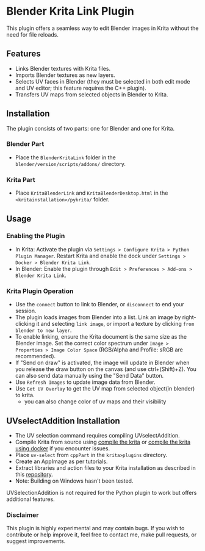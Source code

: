 # Blender Krita Link Plugin

This plugin offers a seamless way to edit Blender images in Krita without the need for file reloads.

## Features
- Links Blender textures with Krita files.
- Imports Blender textures as new layers.
- Selects UV faces in Blender (they must be selected in both edit mode and UV editor; this feature requires the C++ plugin).
- Transfers UV maps from selected objects in Blender to Krita.

## Installation

The plugin consists of two parts: one for Blender and one for Krita.

### Blender Part
- Place the `BlenderKritaLink` folder in the `blender/version/scripts/addons/` directory.

### Krita Part
- Place `KritaBlenderLink` and `KritaBlenderDesktop.html` in the `<kritainstallation>/pykrita/` folder.

## Usage

### Enabling the Plugin
- In Krita: Activate the plugin via `Settings > Configure Krita > Python Plugin Manager`. Restart Krita and enable the dock under `Settings > Docker > Blender Krita Link`.
- In Blender: Enable the plugin through `Edit > Preferences > Add-ons > Blender Krita Link`.

### Krita Plugin Operation
- Use the `connect` button to link to Blender, or `disconnect` to end your session.
- The plugin loads images from Blender into a list. Link an image by right-clicking it and selecting `link image`, or import a texture by clicking `from blender to new layer`.
- To enable linking, ensure the Krita document is the same size as the Blender image. Set the correct color spectrum under `Image > Properties > Image Color Space` (RGB/Alpha and Profile: sRGB are recommended).
- If "Send on draw" is activated, the image will update in Blender when you release the draw button on the canvas (and use ctrl+(Shift)+Z). You can also send data manually using the "Send Data" button.
- Use `Refresh Images` to update image data from Blender.
- Use `Get UV Overlay` to get the UV map from selected object(in blender) to krita.
  - you can also change color of uv maps and their visibility

## UVselectAddition Installation
- The UV selection command requires compiling UVselectAddition.
- Compile Krita from source using [compile the krita](https://docs.krita.org/en/untranslatable_pages/building_krita.html) or [compile the krita using docker](https://docs.krita.org/en/untranslatable_pages/building/build_krita_with_docker_on_linux.html) if you encounter issues.
- Place `uv-select` from `cppPart` in the `krita>plugins` directory.
- Create an AppImage as per tutorials.
- Extract libraries and action files to your Krita installation as described in this [repository](https://github.com/Acly/krita-ai-tools).
- Note: Building on Windows hasn't been tested.

UVSelectionAddition is not required for the Python plugin to work but offers additional features.

### Disclaimer
This plugin is highly experimental and may contain bugs. If you wish to contribute or help improve it, feel free to contact me, make pull requests, or suggest improvements.